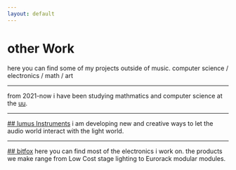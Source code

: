 ```yaml
---
layout: default
---
```


# other Work

here you can find some of my projects outside of music.
computer science / electronics / math / art

<hr/>

from 2021-now i have been studying mathmatics and computer science at the [uu](https://www.uu.nl).

<hr/>

[## lumus Instruments](https://www.lumus-instruments.com/)
i am developing new and creative ways to let the audio world interact with the light world.

<hr/>

[## bitfox](https://bitfox-git.github.io/usbmidi-config/)
here you can find most of the electronics i work on. the products we make range from Low Cost stage lighting to Eurorack modular modules.
